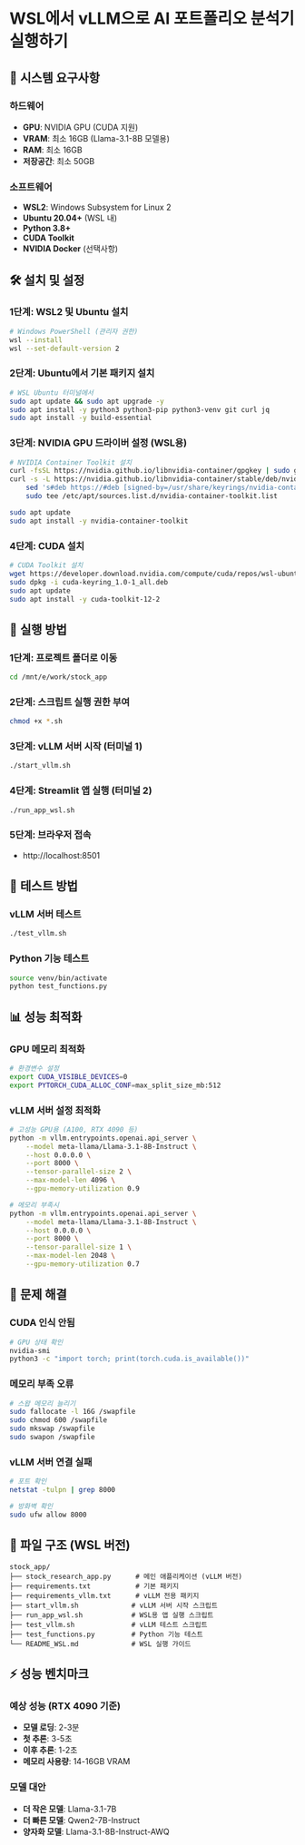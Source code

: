 # WSL에서 vLLM으로 AI 포트폴리오 분석기 실행하기

## 🚀 시스템 요구사항

### 하드웨어
- **GPU**: NVIDIA GPU (CUDA 지원)
- **VRAM**: 최소 16GB (Llama-3.1-8B 모델용)
- **RAM**: 최소 16GB
- **저장공간**: 최소 50GB

### 소프트웨어
- **WSL2**: Windows Subsystem for Linux 2
- **Ubuntu 20.04+** (WSL 내)
- **Python 3.8+**
- **CUDA Toolkit**
- **NVIDIA Docker** (선택사항)

## 🛠️ 설치 및 설정

### 1단계: WSL2 및 Ubuntu 설치
```bash
# Windows PowerShell (관리자 권한)
wsl --install
wsl --set-default-version 2
```

### 2단계: Ubuntu에서 기본 패키지 설치
```bash
# WSL Ubuntu 터미널에서
sudo apt update && sudo apt upgrade -y
sudo apt install -y python3 python3-pip python3-venv git curl jq
sudo apt install -y build-essential
```

### 3단계: NVIDIA GPU 드라이버 설정 (WSL용)
```bash
# NVIDIA Container Toolkit 설치
curl -fsSL https://nvidia.github.io/libnvidia-container/gpgkey | sudo gpg --dearmor -o /usr/share/keyrings/nvidia-container-toolkit-keyring.gpg
curl -s -L https://nvidia.github.io/libnvidia-container/stable/deb/nvidia-container-toolkit.list | \
    sed 's#deb https://#deb [signed-by=/usr/share/keyrings/nvidia-container-toolkit-keyring.gpg] https://#g' | \
    sudo tee /etc/apt/sources.list.d/nvidia-container-toolkit.list

sudo apt update
sudo apt install -y nvidia-container-toolkit
```

### 4단계: CUDA 설치
```bash
# CUDA Toolkit 설치
wget https://developer.download.nvidia.com/compute/cuda/repos/wsl-ubuntu/x86_64/cuda-keyring_1.0-1_all.deb
sudo dpkg -i cuda-keyring_1.0-1_all.deb
sudo apt update
sudo apt install -y cuda-toolkit-12-2
```

## 🚀 실행 방법

### 1단계: 프로젝트 폴더로 이동
```bash
cd /mnt/e/work/stock_app
```

### 2단계: 스크립트 실행 권한 부여
```bash
chmod +x *.sh
```

### 3단계: vLLM 서버 시작 (터미널 1)
```bash
./start_vllm.sh
```

### 4단계: Streamlit 앱 실행 (터미널 2)
```bash
./run_app_wsl.sh
```

### 5단계: 브라우저 접속
- http://localhost:8501

## 🧪 테스트 방법

### vLLM 서버 테스트
```bash
./test_vllm.sh
```

### Python 기능 테스트
```bash
source venv/bin/activate
python test_functions.py
```

## 📊 성능 최적화

### GPU 메모리 최적화
```bash
# 환경변수 설정
export CUDA_VISIBLE_DEVICES=0
export PYTORCH_CUDA_ALLOC_CONF=max_split_size_mb:512
```

### vLLM 서버 설정 최적화
```bash
# 고성능 GPU용 (A100, RTX 4090 등)
python -m vllm.entrypoints.openai.api_server \
    --model meta-llama/Llama-3.1-8B-Instruct \
    --host 0.0.0.0 \
    --port 8000 \
    --tensor-parallel-size 2 \
    --max-model-len 4096 \
    --gpu-memory-utilization 0.9

# 메모리 부족시
python -m vllm.entrypoints.openai.api_server \
    --model meta-llama/Llama-3.1-8B-Instruct \
    --host 0.0.0.0 \
    --port 8000 \
    --tensor-parallel-size 1 \
    --max-model-len 2048 \
    --gpu-memory-utilization 0.7
```

## 🔧 문제 해결

### CUDA 인식 안됨
```bash
# GPU 상태 확인
nvidia-smi
python3 -c "import torch; print(torch.cuda.is_available())"
```

### 메모리 부족 오류
```bash
# 스왑 메모리 늘리기
sudo fallocate -l 16G /swapfile
sudo chmod 600 /swapfile
sudo mkswap /swapfile
sudo swapon /swapfile
```

### vLLM 서버 연결 실패
```bash
# 포트 확인
netstat -tulpn | grep 8000

# 방화벽 확인
sudo ufw allow 8000
```

## 📁 파일 구조 (WSL 버전)
```
stock_app/
├── stock_research_app.py      # 메인 애플리케이션 (vLLM 버전)
├── requirements.txt           # 기본 패키지
├── requirements_vllm.txt      # vLLM 전용 패키지
├── start_vllm.sh             # vLLM 서버 시작 스크립트
├── run_app_wsl.sh            # WSL용 앱 실행 스크립트
├── test_vllm.sh              # vLLM 테스트 스크립트
├── test_functions.py         # Python 기능 테스트
└── README_WSL.md             # WSL 실행 가이드
```

## ⚡ 성능 벤치마크

### 예상 성능 (RTX 4090 기준)
- **모델 로딩**: 2-3분
- **첫 추론**: 3-5초
- **이후 추론**: 1-2초
- **메모리 사용량**: 14-16GB VRAM

### 모델 대안
- **더 작은 모델**: Llama-3.1-7B
- **더 빠른 모델**: Qwen2-7B-Instruct
- **양자화 모델**: Llama-3.1-8B-Instruct-AWQ
